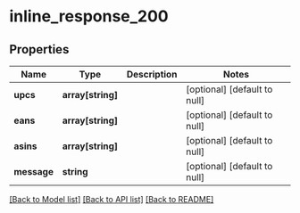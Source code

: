 # inline_response_200

## Properties
Name | Type | Description | Notes
------------ | ------------- | ------------- | -------------
**upcs** | **array[string]** |  | [optional] [default to null]
**eans** | **array[string]** |  | [optional] [default to null]
**asins** | **array[string]** |  | [optional] [default to null]
**message** | **string** |  | [optional] [default to null]

[[Back to Model list]](../README.md#documentation-for-models) [[Back to API list]](../README.md#documentation-for-api-endpoints) [[Back to README]](../README.md)



